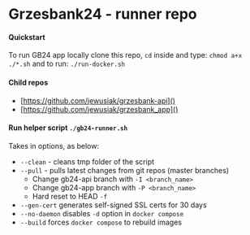 # Grzesbank24 - runner repo

#### Quickstart

To run GB24 app locally clone this repo, `cd` inside and type:
`chmod a+x ./*.sh`
and to run:
`./run-docker.sh`

#### Child repos
- [https://github.com/jewusiak/grzesbank-api]()
- [https://github.com/jewusiak/grzesbank_app]()

#### Run helper script `./gb24-runner.sh`
Takes in options, as below:
- `--clean` - cleans tmp folder of the script
- `--pull` - pulls latest changes from git repos (master branches)
  - Change gb24-api branch with `-I <branch_name>`
  - Change gb24-app branch with `-P <branch_name>`
  - Hard reset to HEAD `-f`
- `--gen-cert` generates self-signed SSL certs for 30 days
- `--no-daemon` disables `-d` option in `docker compose`
- `--build` forces `docker compose` to rebuild images
